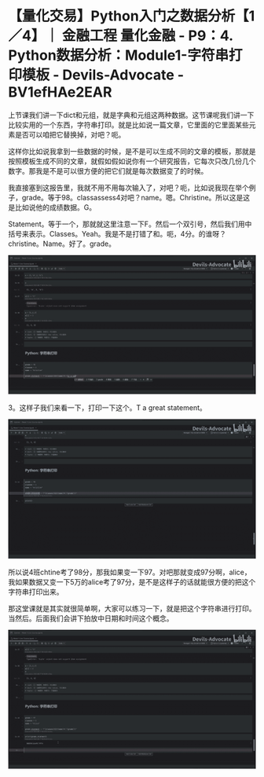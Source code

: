 # 【量化交易】Python入门之数据分析【1／4】｜ 金融工程 量化金融 - P9：4. Python数据分析：Module1-字符串打印模板 - Devils-Advocate - BV1efHAe2EAR

上节课我们讲一下dict和元组，就是字典和元组这两种数据。这节课呢我们讲一下比较实用的一个东西，字符串打印。就是比如说一篇文章，它里面的它里面某些元素是否可以咱把它替换掉，对吧？呃。

这样你比如说我拿到一些数据的时候，是不是可以生成不同的文章的模板，那就是按照模板生成不同的文章，就假如假如说你有一个研究报告，它每次只改几份几个数字。那我是不是可以很方便的把它们就是每次数据变了的时候。

我直接塞到这报告里，我就不用不用每次输入了，对吧？呃，比如说我现在举个例子，grade。等于98。classassess4对吧？name。嗯。Christine。所以这是这是比如说他的成绩数据。G。

Statement。等于一个，那就就这里注意一下F。然后一个双引号，然后我们用中括号来表示。Classes。Yeah。我是不是打错了和。呃，4分。的谁呀？christine。Name。好了。grade。



![](img/42190a239c9db106350eb80b190ce084_1.png)

3。这样子我们来看一下，打印一下这个。T a great statement。

![](img/42190a239c9db106350eb80b190ce084_3.png)

所以说4班chtine考了98分，那我如果变一下97。对吧那就变成97分啊，alice，我如果数据又变一下5万的alice考了97分，是不是这样子的话就能很方便的把这个字符串打印出来。

那这堂课就是其实就很简单啊，大家可以练习一下，就是把这个字符串进行打印。当然后。后面我们会讲下拍放中日期和时间这个概念。



![](img/42190a239c9db106350eb80b190ce084_5.png)
